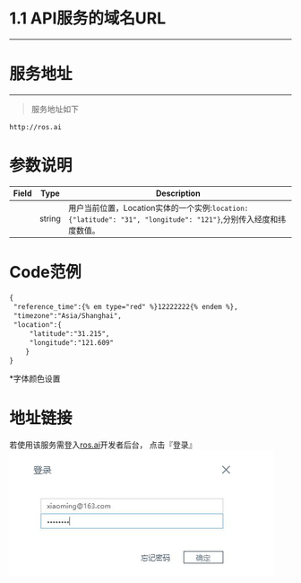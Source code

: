 # 1.1 API服务的域名URL

---

# 服务地址

---

> 服务地址如下

```
http://ros.ai
```

# 参数说明

| Field | Type | Description |
| --- | --- | --- |
|  | string | 用户当前位置，Location实体的一个实例:`location:{"latitude": "31", "longitude": "121"}`,分别传入经度和纬度数值。 |

# Code范例

```
{ 
 "reference_time":{% em type="red" %}12222222{% endem %},
 "timezone":"Asia/Shanghai", 
 "location":{ 
     "latitude":"31.215",
     "longitude":"121.609" 
    }
} 
```

\*字体颜色设置

# 地址链接

若使用该服务需登入[ros.ai](http://ros.ai)开发者后台， 点击『登录』
![](/assets/QQ图片20161127160800.png)

